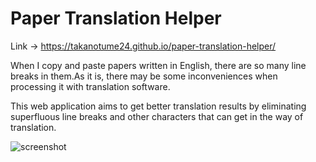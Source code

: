 # Paper Translation Helper 
Link -> https://takanotume24.github.io/paper-translation-helper/

When I copy and paste papers written in English, there are so many line breaks in them.As it is, there may be some inconveniences when processing it with translation software.

This web application aims to get better translation results by eliminating superfluous line breaks and other characters that can get in the way of translation.

![screenshot](https://raw.githubusercontent.com/takanotume24/paper-translation-helper/master/resource/Screenshot_2020-04-18%20Paper%20Translation%20Helper.png)
